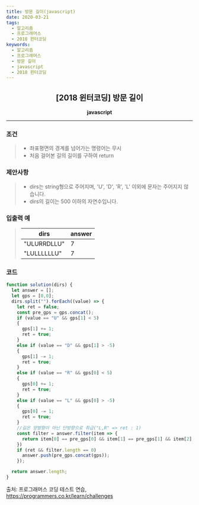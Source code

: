 ```yaml
---
title: 방문 길이(javascript)
date: 2020-03-21
tags:
  - 알고리즘
  - 프로그래머스
  - 2018 윈터코딩
keywords:
  - 알고리즘
  - 프로그래머스
  - 방문 길이
  - javascript
  - 2018 윈터코딩
---
```


## <center>[2018 윈터코딩] 방문 길이</center>

**<center>javascript</center>**

---

### 조건

> - 좌표평면의 경계를 넘어가는 명령어는 무시
> - 처음 걸어본 길의 길이를 구하여 return

### 제안사항

> - dirs는 string형으로 주어지며, 'U', 'D', 'R', 'L' 이외에 문자는 주어지지 않습니다.
> - dirs의 길이는 500 이하의 자연수입니다.

### 입출력 예

> | dirs    | answer |
> | --------- | ------ |
> | "ULURRDLLU" | 7      |
> | "LULLLLLLU" | 7      |

### 코드

```javascript
function solution(dirs) {
  let answer = [];
  let gps = [0,0];
  dirs.split("").forEach((value) => {
    let ret = false;
    const pre_gps = gps.concat();
    if (value == "U" && gps[1] < 5)
    {
      gps[1] += 1;
      ret = true;
    }
    else if (value == "D" && gps[1] > -5)
    {
      gps[1] -= 1;
      ret = true;
    }
    else if (value == "R" && gps[0] < 5)
    {
      gps[0] += 1;
      ret = true;
    }
    else if (value == "L" && gps[0] > -5)
    {
      gps[0] -= 1;
      ret = true;
    }
    //길은 양뱡향이 아닌 단방향으로 취급("L,R" => ret : 1)
    const filter = answer.filter(item => {
      return item[0] == pre_gps[0] && item[1] == pre_gps[1] && item[2] == gps[0] && item[3] == gps[1] || item[0] == gps[0] && item[1] == gps[1] && item[2] == pre_gps[0] && item[3] == pre_gps[1]
    })
    if (ret && filter.length == 0)
      answer.push(pre_gps.concat(gps));
    });

  return answer.length;
}
```

출처: 프로그래머스 코딩 테스트 연습, https://programmers.co.kr/learn/challenges
